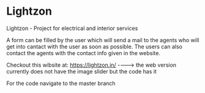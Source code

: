 # Lightzon
Lightzon - Project for electrical and interior services

A form can be filled by the user which will send a mail to the agents who will get into cantact with the user as soon as possible. The users can also contact the agents with the contact info given in the website.

Checkout this wibsite at:
https://lightzon.in/    ----> the web version currently does not have the image slider but the code has it


For the code navigate to the master branch

